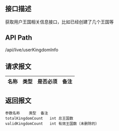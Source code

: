 ## 接口描述
获取用户王国相关信息接口，比如已经创建了几个王国等
## API Path
/api/live/userKingdomInfo
## 请求报文
|名称         |类型           |是否必须   |备注                                 |
|-------------|:--------------|:---------:|:------------------------------------|
## 返回报文
    参数名称	类型	备注
    totalKingdomCount	int	总王国数
    validKingdomCount	int	有效王国数（未删除的）
